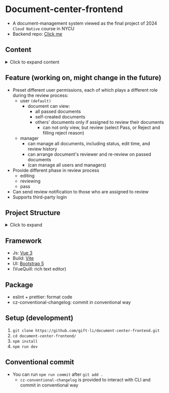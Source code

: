 # Document-center-frontend
- A document-management system viewed as the final project of 2024 `Cloud Native` course in NYCU
- Backend repo: [Click me]()

## Content
<details>
<summary>Click to expand content</summary>

- [Document-center-frontend](#document-center-frontend)
  - [Content](#content)
  - [Feature (working on, might change in the future)](#feature-working-on-might-change-in-the-future)
  - [Project Structure](#project-structure)
  - [Framework](#framework)
  - [Package](#package)
  - [Setup (development)](#setup-development)
  - [Conventional commit](#conventional-commit)

</details>

## Feature (working on, might change in the future)
- Preset different user permissions, each of which plays a different role during the review process:
  - user `(default)`
      - document can view:
          - all passed documents
          - self-created documents
          - others' documents only if assigned to review their documents
              - can not only view, but review (select Pass, or Reject and filling reject reason)
  - manager
      - can manage all documents, including status, edit time, and review history
      - can arrange document's reviewer and re-review on passed documents
      - (can manage all users and managers)
- Provide different phase in review process
  - editing
  - reviewing
  - pass
- Can send review notification to those who are assigned to review
- Supports third-party login

## Project Structure
<details>
<summary>Click to expand</summary>

```
├── src/
│   ├── apis/             // api provided by backend
│   ├── assets/           // static assets (img, icon, etc.)
│   ├── components/       // global components
│   ├── router/           // mapping routes and page
│   ├── utils/            // global functions, helpers
│   ├── views/            // feature page
│   ├── App.vue
│   └── main.js
├── public/
│   ├── favicon.ico
│   └── index.html
├── .vscode/              // vscode setting file
├── index.html
├── README.md
└── ...(others)
```

</details>

## Framework
- Js: [Vue 3](https://vuejs.org/guide/introduction.html)
- Build: [Vite](https://v4.vitejs.dev/)
- UI: [Bootstrap 5](https://getbootstrap.com/docs/5.3)
- (VueQuill: rich text editor)

## Package
- eslint + prettier: format code
- cz-conventional-changelog: commit in conventional way

## Setup (development)
1. `git clone https://github.com/gift-li/document-center-frontend.git`
2. `cd document-center-frontend/`
3. `npm install`
4. `npm run dev`

## Conventional commit
- You can run `npm run commit` after `git add .`
  - `cz-conventional-changelog` is provided to interact with CLI and commit in conventional way